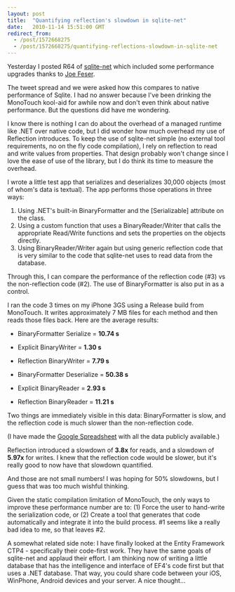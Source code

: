 ```yaml
---
layout: post
title:  "Quantifying reflection's slowdown in sqlite-net"
date:   2010-11-14 15:51:00 GMT
redirect_from:
  - /post/1572668275
  - /post/1572668275/quantifying-reflections-slowdown-in-sqlite-net
---
```




Yesterday I posted R64 of [sqlite-net](http://code.google.com/p/sqlite-net/) which included some performance upgrades thanks to [Joe Feser](http://twitter.com/#!/joefeser).

The tweet spread and we were asked how this compares to native performance of Sqlite. I had no answer because I've been drinking the MonoTouch kool-aid for awhile now and don't even think about native performance. But the questions did have me wondering.

I know there is nothing I can do about the overhead of a managed runtime like .NET over native code, but I did wonder how much overhead my use of Reflection introduces. To keep the use of sqlite-net simple (no external tool requirements, no on the fly code compilation), I rely on reflection to read and write values from properties. That design probably won't change since I love the ease of use of the library, but I do think its time to measure the overhead.

I wrote a little test app that serializes and deserializes 30,000 objects (most of whom's data is textual). The app performs those operations in three ways:

1. Using .NET's built-in BinaryFormatter and the [Serializable] attribute on the class.
2. Using a custom function that uses a BinaryReader/Writer that calls the appropriate Read/Write functions and sets the properties on the objects directly.
3. Using BinaryReader/Writer again but using generic reflection code that is very similar to the code that sqlite-net uses to read data from the database.

Through this, I can compare the performance of the reflection code (#3) vs the non-reflection code (#2). The use of BinaryFormatter is also put in as a control.

I ran the code 3 times on my iPhone 3GS using a Release build from MonoTouch. It writes approximately 7 MB files for each method and then reads those files back. Here are the average results:

* BinaryFormatter Serialize = **10.74 s**
* Explicit BinaryWriter = **1.30 s**
* Reflection BinaryWriter = **7.79 s**

* BinaryFormatter Deserialize = **50.38 s**
* Explicit BinaryReader = **2.93 s**
* Reflection BinaryReader = **11.21 s**

Two things are immediately visible in this data: BinaryFormatter is slow, and the reflection code is much slower than the non-reflection code.

(I have made the [Google Spreadsheet](http://spreadsheets.google.com/ccc?key=0AnbISxDzAVhOdHd4c1V1Sm9uNldhQ1hreVlJczVBdkE&hl=en) with all the data publicly available.)

Reflection introduced a slowdown of **3.8x** for reads, and a slowdown of **5.97x** for writes. I knew that the reflection code would be slower, but it's really good to now have that slowdown quantified.

And those are not small numbers! I was hoping for 50% slowdowns, but I guess that was too much wishful thinking.

Given the static compilation limitation of MonoTouch, the only ways to improve these performance number are to: (1) Force the user to hand-write the serialization code, or (2) Create a tool that generates that code automatically and integrate it into the build process. #1 seems like a really bad idea to me, so that leaves #2.

A somewhat related side note: I have finally looked at the Entity Framework CTP4 - specifically their code-first work. They have the same goals of sqlite-net and applaud their effort. I am thinking now of writing a little database that has the intelligence and interface of EF4's code first but that uses a .NET database. That way, you could share code between your iOS, WinPhone, Android devices and your server. A nice thought...

